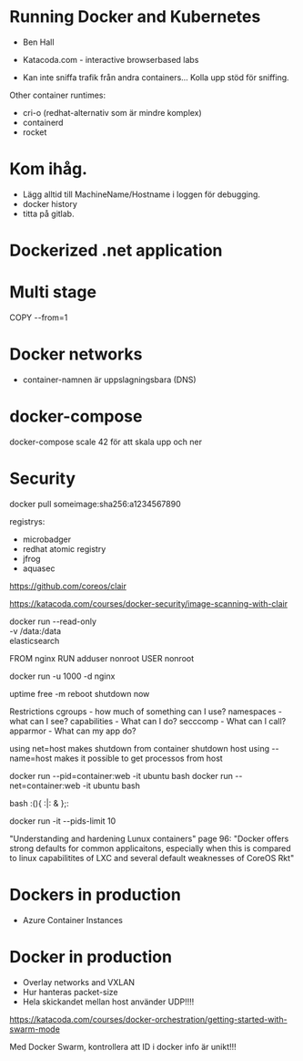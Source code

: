 Running Docker and Kubernetes
=============================

- Ben Hall
- Katacoda.com - interactive browserbased labs

- Kan inte sniffa trafik från andra containers… Kolla upp stöd för sniffing.


Other container runtimes:
- cri-o (redhat-alternativ som är mindre komplex)
- containerd
- rocket

# Kom ihåg.
- Lägg alltid till MachineName/Hostname i loggen
  för debugging.
- docker history <image>
- titta på gitlab.



# Dockerized .net application


# Multi stage 
COPY --from=1 <from-path> <to-path>

# Docker networks
- container-namnen är uppslagningsbara (DNS)

# docker-compose
docker-compose scale 42 för att skala upp och ner

# Security
docker pull someimage:sha256:a1234567890

registrys:
- microbadger
- redhat atomic registry
- jfrog
- aquasec

https://github.com/coreos/clair

https://katacoda.com/courses/docker-security/image-scanning-with-clair

docker run --read-only \
    -v /data:/data \
    elasticsearch

FROM nginx
RUN adduser nonroot
USER nonroot

docker run -u 1000 -d nginx

uptime
free -m
reboot
shutdown now


Restrictions
cgroups - how much of something can I use?
namespaces - what can I see?
capabilities - What can I do?
secccomp - What can I call?
apparmor - What can my app do?

using net=host makes shutdown from container shutdown host
using --name=host makes it possible to get processos from host

docker run --pid=container:web -it ubuntu bash
docker run --net=container:web -it ubuntu bash

bash
:(){ :|: & };:

docker run -it --pids-limit 10

"Understanding and hardening Lunux containers" page 96:
"Docker offers strong defaults for common applicaitons, 
especially when this is compared to linux capabilitites 
of LXC and several default weaknesses of CoreOS Rkt"

# Dockers in production
- Azure Container Instances

# Docker in production
- Overlay networks and VXLAN
- Hur hanteras packet-size
- Hela skickandet mellan host använder UDP!!!!

https://katacoda.com/courses/docker-orchestration/getting-started-with-swarm-mode

Med Docker Swarm, kontrollera att ID i docker info är
unikt!!!

